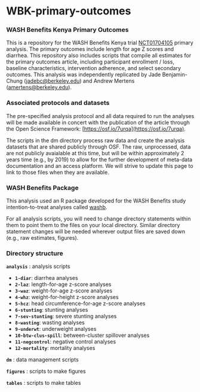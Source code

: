 # WBK-primary-outcomes

### WASH Benefits Kenya Primary Outcomes

This is a repository for the WASH Benefits Kenya trial [NCT01704105](https://clinicaltrials.gov/ct2/show/NCT01704105) primary analysis. The primary outcomes include length for age Z scores and diarrhea. This repository also includes scripts that compile all estimates for the primary outcomes article, including participant enrollment / loss, baseline characteristics, intervention adherence, and select secondary outcomes. This analysis was independently replicated by Jade Benjamin-Chung (jadebc@berkeley.edu) and Andrew Mertens (amertens@berkeley.edu). 

### Associated protocols and datasets

The pre-specified analysis protocol and all data required to run the analyses will be made available in concert with the publication of the article through the Open Science Framework: [https://osf.io/7urqa](https://osf.io/7urqa).

The scripts in the dm directory process raw data and create the analysis datasets that are shared publicly through OSF. The raw, unprocessed, data are not publicly avaialable at this time, but will be within approximately 2 years time (e.g., by 2019) to allow for the further development of meta-data documentation and an access platform. We will strive to update this page to link to those files when they are available.

### WASH Benefits Package

This analysis used an R package developed for the WASH Benefits study intention-to-treat analyses called [washb](https://github.com/ben-arnold/washb). 

For all analysis scripts, you will need to change directory statements within them to point them to the files on your local directory. Similar directory statement changes will be needed wherever output files are saved down (e.g., raw estimates, figures).

### Directory structure

**`analysis`** : analysis scripts

* **`1-diar`**: diarrhea analyses
* **`2-laz`**: length-for-age z-score analyses
* **`3-waz`**: weight-for-age z-score analyses
* **`4-whz`**: weight-for-height z-score analyses
* **`5-hcz`**: head circumference-for-age z-score analyses
* **`6-stunting`**: stunting analyses
* **`7-sev-stunting`**: severe stunting analyses
* **`8-wasting`**: wasting analyses
* **`9-underwt`**: underweight analyses
* **`10-btw-clus-spill`**: between-cluster spillover analyses
* **`11-negcontrol`**: negative control analyses
* **`12-mortality`**: mortality analyses

**`dm`** : data management scripts

**`figures`** : scripts to make figures

**`tables`** : scripts to make tables

